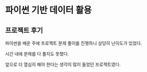 # 파이썬 기반 데이터 활용

## 프로젝트 후기

파이썬을 배운 주에 프로젝트 문제 풀이를 진행하니 상당히 난이도가 있었다.

시간 내에 문제를 다 풀지도 못했다.

앞으로 더 열심히 해야 한다는 생각이 많이 들었던 프로젝트였다.